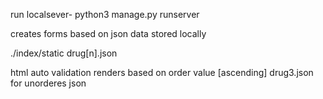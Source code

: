 run localsever- python3 manage.py runserver


creates forms based on json data stored locally

./index/static
drug[n].json

html auto validation
renders based on order value [ascending]
drug3.json for unorderes json 
